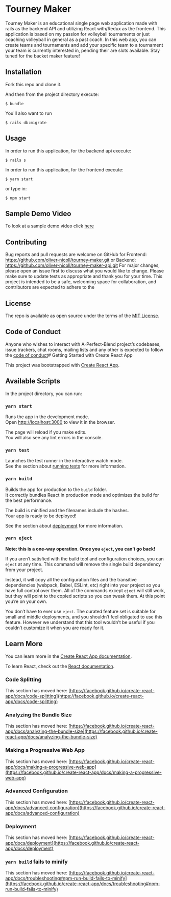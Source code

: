 # Tourney Maker 

 Tourney Maker is an educational single page web application made with rails as the backend API and utilizing React with/Redux as the frontend. This application is based on my passion for volleyball tournaments or just coaching volleyball in general as a past coach. In this web app, you can create teams and tournaments and add your specific team to a tournament your team is currently interested in, pending their are slots available. Stay tuned for the backet maker feature!

## Installation

Fork this repo and clone it.

And then from the project directory execute:

	$ bundle

You'll also want to run 

	$ rails db:migrate

## Usage

In order to run this application, for the backend api execute:

	$ rails s

In order to run this application, for the frontend execute:

	$ yarn start

or type in:

    $ npm start

## Sample Demo Video

To look at a sample demo video click [here](https://youtu.be/5r1vtX8Pmn4)

## Contributing

Bug reports and pull requests are welcome on GitHub for Frontend: https://github.com/oliver-nicoll/tourney-maker.git or Backend: https://github.com/oliver-nicoll/tourney-maker-api.git
For major changes, please open an issue first to discuss what you would like to change.
Please make sure to update tests as appropriate and thank you for your time.
This project is intended to be a safe, welcoming space for collaboration, and contributors are expected to adhere to the 

## License

The repo is available as open source under the terms of the [MIT License](https://opensource.org/licenses/MIT).

## Code of Conduct

Anyone who wishes to interact with A-Perfect-Blend project’s codebases, issue trackers, chat rooms,  mailing lists and any other is expected to follow the [code of conduct](https://www.contributor-covenant.org/version/2/0/code_of_conduct/)# Getting Started with Create React App

This project was bootstrapped with [Create React App](https://github.com/facebook/create-react-app).

## Available Scripts

In the project directory, you can run:

### `yarn start`

Runs the app in the development mode.\
Open [http://localhost:3000](http://localhost:3000) to view it in the browser.

The page will reload if you make edits.\
You will also see any lint errors in the console.

### `yarn test`

Launches the test runner in the interactive watch mode.\
See the section about [running tests](https://facebook.github.io/create-react-app/docs/running-tests) for more information.

### `yarn build`

Builds the app for production to the `build` folder.\
It correctly bundles React in production mode and optimizes the build for the best performance.

The build is minified and the filenames include the hashes.\
Your app is ready to be deployed!

See the section about [deployment](https://facebook.github.io/create-react-app/docs/deployment) for more information.

### `yarn eject`

**Note: this is a one-way operation. Once you `eject`, you can’t go back!**

If you aren’t satisfied with the build tool and configuration choices, you can `eject` at any time. This command will remove the single build dependency from your project.

Instead, it will copy all the configuration files and the transitive dependencies (webpack, Babel, ESLint, etc) right into your project so you have full control over them. All of the commands except `eject` will still work, but they will point to the copied scripts so you can tweak them. At this point you’re on your own.

You don’t have to ever use `eject`. The curated feature set is suitable for small and middle deployments, and you shouldn’t feel obligated to use this feature. However we understand that this tool wouldn’t be useful if you couldn’t customize it when you are ready for it.

## Learn More

You can learn more in the [Create React App documentation](https://facebook.github.io/create-react-app/docs/getting-started).

To learn React, check out the [React documentation](https://reactjs.org/).

### Code Splitting

This section has moved here: [https://facebook.github.io/create-react-app/docs/code-splitting](https://facebook.github.io/create-react-app/docs/code-splitting)

### Analyzing the Bundle Size

This section has moved here: [https://facebook.github.io/create-react-app/docs/analyzing-the-bundle-size](https://facebook.github.io/create-react-app/docs/analyzing-the-bundle-size)

### Making a Progressive Web App

This section has moved here: [https://facebook.github.io/create-react-app/docs/making-a-progressive-web-app](https://facebook.github.io/create-react-app/docs/making-a-progressive-web-app)

### Advanced Configuration

This section has moved here: [https://facebook.github.io/create-react-app/docs/advanced-configuration](https://facebook.github.io/create-react-app/docs/advanced-configuration)

### Deployment

This section has moved here: [https://facebook.github.io/create-react-app/docs/deployment](https://facebook.github.io/create-react-app/docs/deployment)

### `yarn build` fails to minify

This section has moved here: [https://facebook.github.io/create-react-app/docs/troubleshooting#npm-run-build-fails-to-minify](https://facebook.github.io/create-react-app/docs/troubleshooting#npm-run-build-fails-to-minify)
